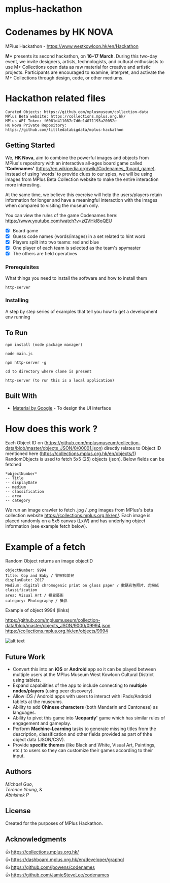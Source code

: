 # mplus-hackathon

# Codenames by HK NOVA

MPlus Hackathon - https://www.westkowloon.hk/en/Hackathon

**M+** presents its second hackathon, on **16–17 March**. During this two-day event, we invite designers, artists, technologists, and cultural enthusiasts to use M+ Collections open data as raw material for creative and artistic projects. Participants are encouraged to examine, interpret, and activate the M+ Collections through design, code, or other mediums.

# Hackathon related files
```
Curated Objects: https://github.com/mplusmuseum/collection-data
MPlus Beta website: https://collections.mplus.org.hk/
MPlus API Token: f6081d411087c7d6e14071193a20052e
HK Nova Private Repository: https://github.com/littledatabigdata/mplus-hackathon
```

## Getting Started

We, **HK Nova**, aim to combine the powerful images and objects from MPlus's repository with an interactive all-ages board game called **'Codenames'** (https://en.wikipedia.org/wiki/Codenames_(board_game). Instead of using 'words' to provide clues to our spies, we will be using images from MPlus Beta Collection website to make the entire interaction more interesting. 

At the same time, we believe this exercise will help the users/players retain information for longer and have a meaningful interaction with the images when compared to visiting the museum only. 

You can view the rules of the game Codenames here: https://www.youtube.com/watch?v=zQVHkl8oQEU

- [x] Board game
- [x] Guess code names (words/images) in a set related to hint word
- [x] Players split into two teams: red and blue
- [x] One player of each team is selected as the team's spymaster 
- [x] The others are field operatives

### Prerequisites

What things you need to install the software and how to install them

```
http-server
```

### Installing

A step by step series of examples that tell you how to get a development env running


## To Run
```
npm install (node package manager)
```
```
node main.js
```
```
npm http-server -g
```
```
cd to directory where clone is present
```
```
http-server (to run this is a local application)
```

## Built With

* [Material by Google](https://material.io/develop/web/components) - To design the UI interface

# How does this work ?
Each Object ID on (https://github.com/mplusmuseum/collection-data/blob/master/objects_JSON/0/00001.json) directly relates to Object ID mentioned here (https://collections.mplus.org.hk/en/objects/1)
RandomObjects is used to fetch 5x5 (25) objects (json). Below fields can be fetched

```
*objectNumber*
-- Title
-- displayDate
-- medium
-- classification
-- area
-- category
```

We run an image crawler to fetch .jpg / .png images from MPlus's beta collection website https://collections.mplus.org.hk/en/. Each image is placed randomly on a 5x5 canvas (LxW) and has underlying object information (see example fetch below). 

# Example of a fetch

Random Object returns an image objectID

```
objectNumber: 9994
Title: Cop and Baby / 警察和嬰兒
displayDate: 2017
Medium: digital chromogenic print on gloss paper / 數碼彩色照片、光粉紙
classification
area: Visual Art / 視覺藝術
category: Photography / 攝影
```
Example of object 9994 (links)

https://github.com/mplusmuseum/collection-data/blob/master/objects_JSON/9000/09994.json
https://collections.mplus.org.hk/en/objects/9994

![alt text](https://res.cloudinary.com/mplustms//image/upload/w_600/v1550183929/j5kxiaglrpdscnirueg7.jpg)

## Future Work
* Convert this into an **iOS** or **Android** app so it can be played between multiple users at the MPlus Museum West Kowloon Cultural District using tablets.
* Expand capabilities of the app to include connecting to **multiple nodes/players** (using peer discovery).
* Allow iOS / Android apps with users to interact with iPads/Android tablets at the museums.
* Ability to add **Chinese characters** (both Mandarin and Cantonese) as languages.
* Ability to pivot this game into **'Jeopardy'** game which has similar rules of engagement and gameplay.
* Perform **Machine-Learning** tasks to generate missing titles from the description, classification and other fields provided as part of thhe object data (JSON/CSV).
* Provide **specific themes** (like Black and White, Visual Art, Paintings, etc.) to users so they can customize their games according to their input.


## Authors

*Michael Guo*, <br/>
*Terence Yeung*, & <br/>
*Abhishek P*

## License

Created for the purposes of MPlus Hackathon. 

## Acknowledgments
:+1: https://collections.mplus.org.hk/ <br/>
:+1: https://dashboard.mplus.org.hk/en/developer/graphql <br/>
:+1: https://github.com/jbowens/codenames <br/>
:+1: https://github.com/JamieSteveLee/codenames <br/>

